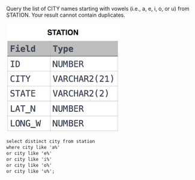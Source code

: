 Query the list of CITY names starting with vowels (i.e., a, e, i, o, or u) from STATION. Your result cannot contain duplicates.

![img_1.png](img_1.png)


```roomsql
select distinct city from station
where city like 'a%'
or city like 'e%'
or city like 'i%'
or city like 'o%'
or city like 'u%';
```
